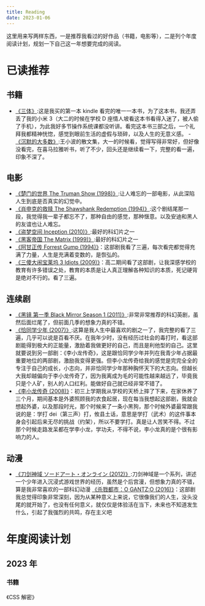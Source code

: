 ```yaml
---
title: Reading
date: 2023-01-06
---
```


这里用来写两样东西，一是推荐我看过的好作品（书籍，电影等），二是列个年度阅读计划，规划一下自己这一年想要完成的阅读。

# 已读推荐

## 书籍

- [《三体》](https://book.douban.com/subject/2567698/):这是我买的第一本 kindle 看完的唯一一本书，为了这本书，我还弄丢了我的小米 3（大二的时候在学校 D 座情人坡看这本书看得入迷了，被人偷了手机），为此我好多节操作系统课都没听讲。看完这本书三部之后，一个礼拜我都精神恍惚，感觉到眼前生活的虚假与琐碎，以及人生的无意义感。 -[《沉默的大多数》](https://book.douban.com/subject/1054685/):王小波的散文集，大一的时候看，觉得写得非常好，但好像没看完，在喜马拉雅听书，听了不少，回头还是继续看一下，完整的看一遍，印象不深了。

## 电影

- [《楚门的世界 The Truman Show (1998)》](https://movie.douban.com/subject/1292064/):让人难忘的一部电影，从此深陷人生到底是否真实的幻觉中。
- [《肖申克的救赎 The Shawshank Redemption (1994)》](https://movie.douban.com/subject/1292052/):这个剧结尾那一段，我觉得我一辈子都忘不了，那种自由的感觉，那种惬意。以及安迪和黑人的友谊也让人难忘。
- [《盗梦空间 Inception (2010)》](https://movie.douban.com/subject/3541415/):最好的科幻片之一
- [《黑客帝国 The Matrix (1999)》](https://movie.douban.com/subject/1291843/):最好的科幻片之一
- [《阿甘正传 Forrest Gump (1994)》](https://movie.douban.com/subject/1292720/)：这部剧我看了三遍，每次看完都觉得充满了力量，人生是充满着变数的，是恢弘的。
- [《三傻大闹宝莱坞 3 Idiots (2009)》](https://movie.douban.com/subject/3793023/)：高二期间看了这部剧，让我深感学校的教育有许多错误之处，教育的本质是让人真正理解各种知识的本质，死记硬背是绝对不行的。看了三遍。

## 连续剧

- [《黑镜 第一季 Black Mirror Season 1 (2011)》](https://movie.douban.com/subject/7054120/):非常非常推荐的科幻英剧，虽然后面烂尾了，但前面几季的想象力真的不错。
- [《恰同学少年 (2007)》](https://movie.douban.com/subject/2148367/):这算是我人生中最喜欢的剧之一了，我完整的看了三遍，几乎可以说是百看不厌。在我年少时，没有经历过社会的毒打时，看这部剧能得到极大的正能量，激励着我做更好的自己，而且是利他型的自己。这里就要说到另一部剧：《李小龙传奇》，这是跟恰同学少年并列在我青少年占据最重要地位的两部剧，激励我变得更强。但李小龙传奇给我的感觉是完完全全的专注于自己的成长，小志向，并非恰同学少年那种胸怀天下的大志向。但越长大我却越偏向于李小龙传奇了，因为我离成为毛的可能性越来越远了，毕竟我只是个人矿，别人的人口红利。能做好自己就已经非常不错了。
- [《李小龙传奇 (2008)》](https://movie.douban.com/subject/3027099/)：初三上学期我从学校的天桥上摔了下来，在家休养了三个月，期间基本是外婆照顾我的衣食起居，现在每当我想起这部剧，我就会想起外婆，以及那段时光，那个时候来了一条小黑狗，那个时候外婆最常跟我说的是：学打 dei（第三声）打，攸县土话，意思是学打（武术）的这件事本身会引起后来无尽的挑战（约架），所以不要学打。真是让人苦笑不得。不过那个时候走路发呆都在学李小龙，学功夫，不得不说，李小龙真的是个很有影响力的人。

## 动漫

- [《刀剑神域 ソードアート・オンライン (2012)》](https://movie.douban.com/subject/6869376/):刀剑神域是一个系列，讲述一个少年进入沉浸式游戏世界的经历，虽然是个后宫漫，但想象力真的不错，算是我非常喜欢的一部科幻动漫
  [《杀戮都市：O GANTZ:O (2016)》](https://movie.douban.com/subject/26666177/)：这部剧我总觉得印象非常深刻，因为从某种意义上来说，它很像我们的人生，没头没尾的就开始了，也没有任何意义，就仅仅是体验活在当下，未来也不知道发生什么，引起了我强烈的共鸣，存在主义吧

# 年度阅读计划

## 2023 年

### 书籍

《CSS 解密》
